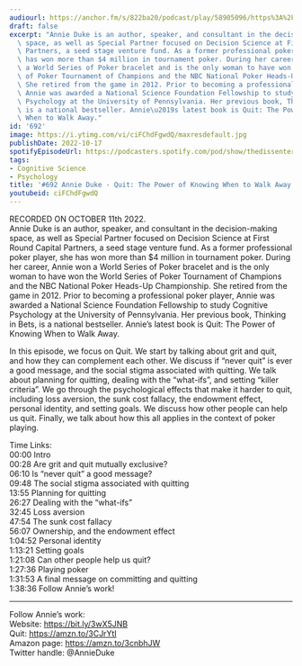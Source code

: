 ```yaml
---
audiourl: https://anchor.fm/s/822ba20/podcast/play/58905096/https%3A%2F%2Fd3ctxlq1ktw2nl.cloudfront.net%2Fstaging%2F2022-9-11%2F450c2299-2690-9d5c-78b9-281f9ac46351.m4a
draft: false
excerpt: "Annie Duke is an author, speaker, and consultant in the decision-making\
  \ space, as well as Special Partner focused on Decision Science at First Round Capital\
  \ Partners, a seed stage venture fund. As a former professional poker player, she\
  \ has won more than $4 million in tournament poker. During her career, Annie won\
  \ a World Series of Poker bracelet and is the only woman to have won the World Series\
  \ of Poker Tournament of Champions and the NBC National Poker Heads-Up Championship.\
  \ She retired from the game in 2012. Prior to becoming a professional poker player,\
  \ Annie was awarded a National Science Foundation Fellowship to study Cognitive\
  \ Psychology at the University of Pennsylvania. Her previous book, Thinking in Bets,\
  \ is a national bestseller. Annie\u2019s latest book is Quit: The Power of Knowing\
  \ When to Walk Away."
id: '692'
image: https://i.ytimg.com/vi/ciFChdFgwdQ/maxresdefault.jpg
publishDate: 2022-10-17
spotifyEpisodeUrl: https://podcasters.spotify.com/pod/show/thedissenter/episodes/692-Annie-Duke---Quit-The-Power-of-Knowing-When-to-Walk-Away-e1p4528
tags:
- Cognitive Science
- Psychology
title: '#692 Annie Duke - Quit: The Power of Knowing When to Walk Away'
youtubeid: ciFChdFgwdQ
---
```

<div class="timelinks">

RECORDED ON OCTOBER 11th 2022.  
Annie Duke is an author, speaker, and consultant in the decision-making space, as well as Special Partner focused on Decision Science at First Round Capital Partners, a seed stage venture fund. As a former professional poker player, she has won more than $4 million in tournament poker. During her career, Annie won a World Series of Poker bracelet and is the only woman to have won the World Series of Poker Tournament of Champions and the NBC National Poker Heads-Up Championship. She retired from the game in 2012. Prior to becoming a professional poker player, Annie was awarded a National Science Foundation Fellowship to study Cognitive Psychology at the University of Pennsylvania. Her previous book, Thinking in Bets, is a national bestseller. Annie’s latest book is Quit: The Power of Knowing When to Walk Away.

In this episode, we focus on Quit. We start by talking about grit and quit, and how they can complement each other. We discuss if “never quit” is ever a good message, and the social stigma associated with quitting. We talk about planning for quitting, dealing with the “what-ifs”, and setting “killer criteria”. We go through the psychological effects that make it harder to quit, including loss aversion, the sunk cost fallacy, the endowment effect, personal identity, and setting goals. We discuss how other people can help us quit. Finally, we talk about how this all applies in the context of poker playing.

Time Links:  
<time>00:00</time> Intro  
<time>00:28</time> Are grit and quit mutually exclusive?  
<time>06:10</time> Is “never quit” a good message?  
<time>09:48</time> The social stigma associated with quitting  
<time>13:55</time> Planning for quitting  
<time>26:27</time> Dealing with the “what-ifs”  
<time>32:45</time> Loss aversion  
<time>47:54</time> The sunk cost fallacy  
<time>56:07</time> Ownership, and the endowment effect  
<time>1:04:52</time> Personal identity  
<time>1:13:21</time> Setting goals  
<time>1:21:08</time> Can other people help us quit?  
<time>1:27:36</time> Playing poker  
<time>1:31:53</time> A final message on committing and quitting  
<time>1:38:36</time> Follow Annie’s work!

---

Follow Annie’s work:  
Website: https://bit.ly/3wX5JNB  
Quit: https://amzn.to/3CJrYtI  
Amazon page: https://amzn.to/3cnbhJW  
Twitter handle: @AnnieDuke
</div>

